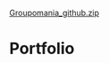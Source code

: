 [Groupomania_github.zip](https://github.com/agnes2412/Portfolio/files/6945085/Groupomania_github.zip)
# Portfolio

